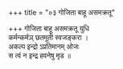 +++
title = "०३ गोजिता बाहू असमक्रतू"

+++
गोजिता बाहू असमक्रतू युधि  
कर्मन्कर्मञ् छतमूती स्वजङ्करा ।  
अकल्प इन्द्रो ऽप्रतिमानम् ओजः  
स त्वं न इन्द्र हवनेषु मृड ॥